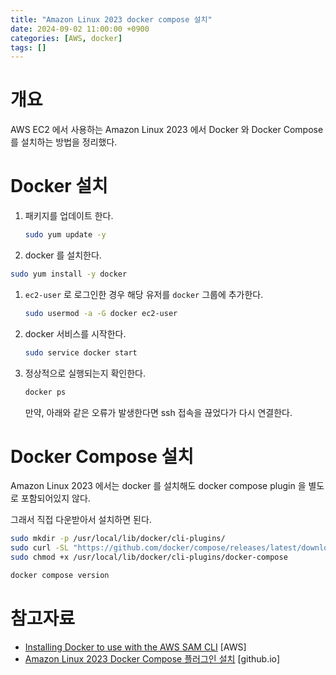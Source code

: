 ```yaml
---
title: "Amazon Linux 2023 docker compose 설치"
date: 2024-09-02 11:00:00 +0900
categories: [AWS, docker]
tags: []
---
```


# 개요

AWS EC2 에서 사용하는 Amazon Linux 2023 에서 Docker 와 Docker Compose 를 설치하는 방법을 정리했다.

# Docker 설치

1. 패키지를 업데이트 한다.

    ```bash
    sudo yum update -y
    ```


2. docker 를 설치한다.

```bash
sudo yum install -y docker
```

1. `ec2-user` 로 로그인한 경우 해당 유저를 `docker` 그룹에 추가한다.

    ```bash
    sudo usermod -a -G docker ec2-user
    ```

2. docker 서비스를 시작한다.

    ```bash
    sudo service docker start
    ```

3. 정상적으로 실행되는지 확인한다.

    ```bash
    docker ps
    ```

    만약, 아래와 같은 오류가 발생한다면 ssh 접속을 끊었다가 다시 연결한다.


# Docker Compose 설치

Amazon Linux 2023 에서는 docker 를 설치해도 docker compose plugin 을 별도로 포함되어있지 않다.

그래서 직접 다운받아서 설치하면 된다.

```bash
sudo mkdir -p /usr/local/lib/docker/cli-plugins/
sudo curl -SL "https://github.com/docker/compose/releases/latest/download/docker-compose-linux-$(uname -m)" -o /usr/local/lib/docker/cli-plugins/docker-compose
sudo chmod +x /usr/local/lib/docker/cli-plugins/docker-compose

docker compose version
```

# 참고자료

- [Installing Docker to use with the AWS SAM CLI](https://docs.aws.amazon.com/serverless-application-model/latest/developerguide/install-docker.html) [AWS]
- [Amazon Linux 2023 Docker Compose 플러그인 설치](https://kdev.ing/install-docker-compose-in-amazon-linux-2023/) [github.io]
